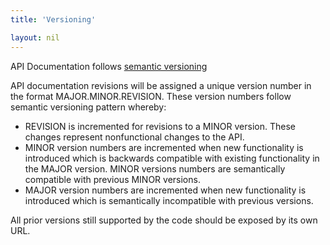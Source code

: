 ```yaml
---
title: 'Versioning'

layout: nil
---
```

API Documentation follows [semantic versioning](http://semver.org/) 

API documentation revisions will be assigned a unique version number in the format MAJOR.MINOR.REVISION. These version numbers follow semantic versioning pattern whereby:

* REVISION is incremented for revisions to a MINOR version. These changes represent nonfunctional changes to the API.
* MINOR version numbers are incremented when new functionality is introduced which is backwards compatible with existing functionality in the MAJOR version. MINOR versions numbers are semantically compatible with previous MINOR versions.
* MAJOR version numbers are incremented when new functionality is introduced which is semantically incompatible with previous versions.


All prior versions still supported by the code should be exposed by its own URL.